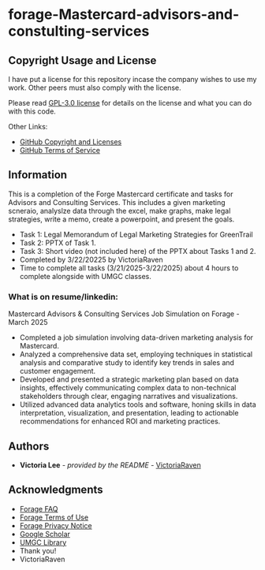 # forage-Mastercard-advisors-and-constulting-services

## Copyright Usage and License

I have put a license for this repository incase the company wishes to use my work. Other peers must also comply with the license.

Please read [GPL-3.0 license](LICENSE.md) for details on the license and what you can do with this code.

Other Links:  
- [GitHub Copyright and Licenses](https://docs.github.com/en/repositories/managing-your-repositorys-settings-and-features/customizing-your-repository/licensing-a-repository)
- [GitHub Terms of Service](https://docs.github.com/en/site-policy/github-terms/github-terms-of-service)

## Information

This is a completion of the Forge Mastercard certificate and tasks for Advisors and Consulting Services. This includes a given marketing scneraio, analyslze data through the excel, make graphs, make legal strategies, write a memo, create a powerpoint, and present the goals.
* Task 1: Legal Memorandum of Legal Marketing Strategies for GreenTrail
* Task 2: PPTX of Task 1.
* Task 3: Short video (not included here) of the PPTX about Tasks 1 and 2.
* Completed by 3/22/20225 by VictoriaRaven
* Time to complete all tasks (3/21/2025-3/22/2025) about 4 hours to complete alongside with UMGC classes.

### What is on resume/linkedin:
Mastercard Advisors & Consulting Services Job Simulation on Forage - March 2025
 * Completed a job simulation involving data-driven marketing analysis for
   Mastercard.
 * Analyzed a comprehensive data set, employing techniques in statistical
   analysis and comparative study to identify key trends in sales and customer
   engagement.
 * Developed and presented a strategic marketing plan based on data insights,
   effectively communicating complex data to non-technical stakeholders through
   clear, engaging narratives and visualizations.
 * Utilized advanced data analytics tools and software, honing skills in data
   interpretation, visualization, and presentation, leading to actionable
   recommendations for enhanced ROI and marketing practices.

## Authors

  - **Victoria Lee** - *provided by the README* -
    [VictoriaRaven](https://github.com/VictoriaRaven)

## Acknowledgments

- [Forage FAQ](https://www.theforage.com/faq)
- [Forage Terms of Use](https://www.theforage.com/terms)
- [Forage Privacy Notice](https://www.theforage.com/privacy)
- [Google Scholar](https://scholar.google.com/)
- [UMGC Library](https://libguides.umgc.edu/home)
 - Thank you!
 - VictoriaRaven

